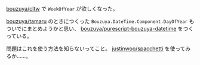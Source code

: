 [bouzuya/cltw][] で `WeekOfYear` が欲しくなった。

[bouzuya/tamaru][] のときにつくった `Bouzuya.DateTime.Component.DayOfYear` もついでにまとめようかと思い、 [bouzuya/purescript-bouzuya-datetime][] をつくっている。

問題はこれを使う方法を知らないってこと。 [justinwoo/spacchetti][] を使ってみるか……。

[bouzuya/cltw]: https://github.com/bouzuya/cltw
[bouzuya/purescript-bouzuya-datetime]: https://github.com/bouzuya/purescript-bouzuya-datetime
[bouzuya/tamaru]: https://github.com/bouzuya/tamaru
[justinwoo/spacchetti]: https://github.com/justinwoo/spacchetti
